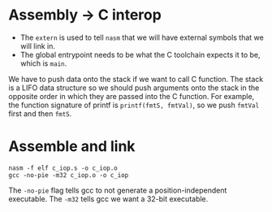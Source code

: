 # Assembly -> C interop

- The `extern` is used to tell `nasm` that we will have external symbols that we will link in.
- The global entrypoint needs to be what the C toolchain expects it to be, which is `main`.

We have to push data onto the stack if we want to call C function. The stack is a LIFO data structure so we should push arguments onto the stack in the opposite order in which they are passed into the C function. For example, the function signature of printf is `printf(fmtS, fmtVal)`, so we push `fmtVal` first and then `fmtS`.


# Assemble and link

```
nasm -f elf c_iop.s -o c_iop.o
gcc -no-pie -m32 c_iop.o -o c_iop
```

The `-no-pie` flag tells gcc to not generate a position-independent executable. The `-m32` tells gcc we want a 32-bit executable.